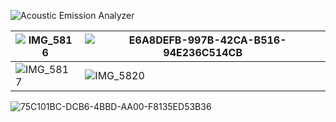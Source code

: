 ![Acoustic Emission Analyzer](https://user-images.githubusercontent.com/77813202/188284613-e890a5b5-3305-41e7-ae74-2ce2b4af80b1.png)


| ![IMG_5816](https://user-images.githubusercontent.com/77813202/188284839-b471267c-9e50-4ed0-b208-b339b477821c.jpg) | ![E6A8DEFB-997B-42CA-B516-94E236C514CB](https://user-images.githubusercontent.com/77813202/188284864-5fa7590b-76a3-4af0-a700-9d86dde7b0dd.png) |
| ----------- | ----------- |
| ![IMG_5817](https://user-images.githubusercontent.com/77813202/188284789-314f6fe8-4729-4d56-90b3-3531290970cb.jpg) | ![IMG_5820](https://user-images.githubusercontent.com/77813202/188284671-888d576a-5c69-4240-b5cb-cb8979b6cbf0.jpg) |

![75C101BC-DCB6-4BBD-AA00-F8135ED53B36](https://user-images.githubusercontent.com/77813202/188285233-0b437013-b6ad-4665-ac01-52ffa0010859.png)
